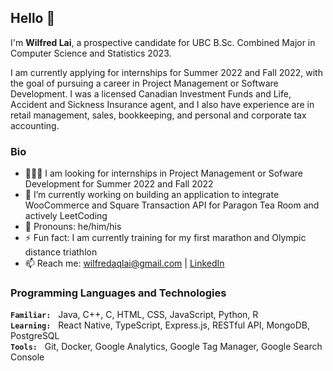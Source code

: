 ## Hello 👋
<!-- ___ -->
 I'm **Wilfred Lai**, a prospective candidate for UBC B.Sc. Combined Major in Computer Science and Statistics 2023. 
 
 I am currently applying for internships for Summer 2022 and Fall 2022, with the goal of pursuing a career in Project Management or Software Development. I was a licensed Canadian Investment Funds and Life, Accident and Sickness Insurance agent, and I also have experience are in retail management, sales, bookkeeping, and personal and corporate tax accounting.

### Bio

- 🧑🏼‍💻 I am looking for internships in Project Management or Sofware Development for Summer 2022 and Fall 2022
- 🔭 I’m currently working on building an application to integrate WooCommerce and Square Transaction API for Paragon Tea Room and actively LeetCoding
- 🙂 Pronouns: he/him/his
- ⚡ Fun fact: I am currently training for my first marathon and Olympic distance triathlon
- 📫 Reach me: <wilfredaqlai@gmail.com> | [LinkedIn](http://www.linkedin.com/in/wilfredaqlai)

<!-- - 🌱 I’m currently working through Grokking the System Design Interview and Cracking the PM Interview -->
<!-- ⚡ Fun fact: my right lung is stuck to my chest wall -->


### Programming Languages and Technologies

__``Familiar:``__ &nbsp; Java, C++, C, HTML, CSS, JavaScript, Python, R <br />
__``Learning:``__ &nbsp; React Native, TypeScript, Express.js, RESTful API, MongoDB, PostgreSQL <br />
__``Tools:``__ &nbsp; Git, Docker, Google Analytics, Google Tag Manager, Google Search Console

<!--
everything in between these bars are commented out

**wlfd/wlfd** is a ✨ _special_ ✨ repository because its `README.md` (this file) appears on your GitHub profile.

Here are some ideas to get you started:

- 🔭 I’m currently working on ...
- 🌱 I’m currently learning ...
- 👯 I’m looking to collaborate on ...
- 🤔 I’m looking for help with ...
- 💬 Ask me about ...
- 📫 How to reach me: ...
- 😄 Pronouns: ...
- ⚡ Fun fact: ...
-->
